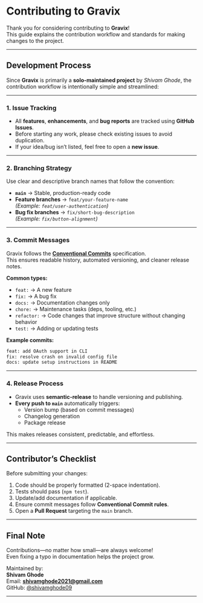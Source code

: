 # Contributing to Gravix

Thank you for considering contributing to **Gravix**!  
This guide explains the contribution workflow and standards for making changes to the project.

---

## Development Process

Since **Gravix** is primarily a **solo-maintained project** by *Shivam Ghode*, the contribution workflow is intentionally simple and streamlined:

---

### 1. Issue Tracking  
- All **features**, **enhancements**, and **bug reports** are tracked using **GitHub Issues**.  
- Before starting any work, please check existing issues to avoid duplication.  
- If your idea/bug isn’t listed, feel free to open a **new issue**.

---

### 2. Branching Strategy  
Use clear and descriptive branch names that follow the convention:

- **`main`** → Stable, production-ready code  
- **Feature branches** → `feat/your-feature-name`  
  *(Example: `feat/user-authentication`)*  
- **Bug fix branches** → `fix/short-bug-description`  
  *(Example: `fix/button-alignment`)*  

---

### 3. Commit Messages  
Gravix follows the **[Conventional Commits](https://www.conventionalcommits.org/)** specification.  
This ensures readable history, automated versioning, and cleaner release notes.

**Common types:**
- `feat:` → A new feature  
- `fix:` → A bug fix  
- `docs:` → Documentation changes only  
- `chore:` → Maintenance tasks (deps, tooling, etc.)  
- `refactor:` → Code changes that improve structure without changing behavior  
- `test:` → Adding or updating tests  

**Example commits:**
```bash
feat: add OAuth support in CLI
fix: resolve crash on invalid config file
docs: update setup instructions in README
```

---

### 4. Release Process  
- Gravix uses **semantic-release** to handle versioning and publishing.  
- **Every push to `main`** automatically triggers:  
  - Version bump (based on commit messages)  
  - Changelog generation  
  - Package release  

This makes releases consistent, predictable, and effortless.

---

## Contributor’s Checklist

Before submitting your changes:
1. Code should be properly formatted (2-space indentation).  
2. Tests should pass (`npm test`).  
3. Update/add documentation if applicable.  
4. Ensure commit messages follow **Conventional Commit rules**.  
5. Open a **Pull Request** targeting the `main` branch.  

---

## Final Note

Contributions—no matter how small—are always welcome!  
Even fixing a typo in documentation helps the project grow.  

Maintained by:  
**Shivam Ghode**  
Email: **shivamghode2021@gmail.com**  
GitHub: [@shivamghode09](https://github.com/shivamghode09)  

---
